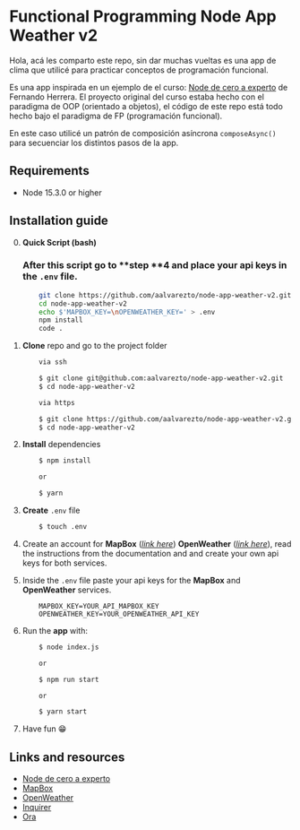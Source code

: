 # Functional Programming Node App Weather v2

Hola, acá les comparto este repo, sin dar muchas vueltas es una app de clima que utilicé para practicar conceptos de programación funcional.

Es una app inspirada en un ejemplo de el curso: [Node de cero a experto](https://www.udemy.com/course/node-de-cero-a-experto/) de Fernando Herrera. El proyecto original del curso estaba hecho con el paradigma de OOP (orientado a objetos), el código de este repo está todo hecho bajo el paradigma de FP (programación funcional).

En este caso utilicé un patrón de composición asíncrona `composeAsync()` para secuenciar los distintos pasos de la app.

## Requirements

-   Node 15.3.0 or higher

## Installation guide

0. **Quick Script (bash)**

    ### After this script go to **step **4 and place your api keys in the `.env` file.

    ```bash
    	git clone https://github.com/aalvarezto/node-app-weather-v2.git
    	cd node-app-weather-v2
    	echo $'MAPBOX_KEY=\nOPENWEATHER_KEY=' > .env
    	npm install
    	code .

    ```

1. **Clone** repo and go to the project folder

    ```bash
    	via ssh

    	$ git clone git@github.com:aalvarezto/node-app-weather-v2.git
    	$ cd node-app-weather-v2

    	via https

    	$ git clone https://github.com/aalvarezto/node-app-weather-v2.git
    	$ cd node-app-weather-v2
    ```

2. **Install** dependencies

    ```bash
    	$ npm install

    	or

    	$ yarn
    ```

3. **Create** `.env` file

    ```bash
    	$ touch .env
    ```

4. Create an account for **MapBox** ([_link here_](https://www.mapbox.com)) **OpenWeather** ([_link here_](https://openweathermap.org)), read the instructions from the documentation and and create your own api keys for both services.

5. Inside the `.env` file paste your api keys for the **MapBox** and **OpenWeather** services.

    ```
    	MAPBOX_KEY=YOUR_API_MAPBOX_KEY
    	OPENWEATHER_KEY=YOUR_OPENWEATHER_API_KEY
    ```

6. Run the **app** with:

    ```bash
    	$ node index.js

    	or

    	$ npm run start

    	or

    	$ yarn start
    ```

7. Have fun 😁

## Links and resources

-   [Node de cero a experto](https://www.udemy.com/course/node-de-cero-a-experto/)
-   [MapBox](https://www.mapbox.com)
-   [OpenWeather](https://openweathermap.org)
-   [Inquirer](https://www.npmjs.com/package/inquirer)
-   [Ora](https://https://www.npmjs.com/package/ora)
